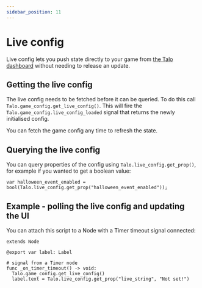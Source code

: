 ```yaml
---
sidebar_position: 11
---
```


# Live config

Live config lets you push state directly to your game from [the Talo dashboard](https://dashboard.trytalo.com) without needing to release an update.

## Getting the live config

The live config needs to be fetched before it can be queried. To do this call `Talo.game_config.get_live_config()`.
This will fire the `Talo.game_config.live_config_loaded` signal that returns the newly initialised config.

You can fetch the game config any time to refresh the state.

## Querying the live config

You can query properties of the config using `Talo.live_config.get_prop()`, for example if you wanted to get a boolean value:

```gdscript
var halloween_event_enabled = bool(Talo.live_config.get_prop("halloween_event_enabled"));
```

## Example - polling the live config and updating the UI

You can attach this script to a Node with a Timer timeout signal connected:

```gdscript
extends Node

@export var label: Label

# signal from a Timer node
func _on_timer_timeout() -> void:
  Talo.game_config.get_live_config()
  label.text = Talo.live_config.get_prop("live_string", "Not set!")
```

